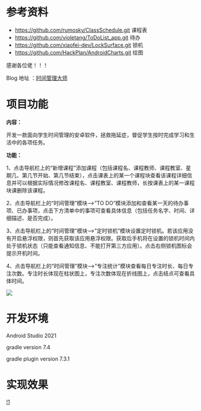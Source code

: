 # 参考资料

- https://github.com/rumosky/ClassSchedule.git 课程表
- https://github.com/violetang/ToDoList_app.git 待办
- https://github.com/xiaofei-dev/LockSurface.git 锁机
- https://github.com/HackPlan/AndroidCharts.git 绘图

感谢各位佬！！！

Blog 地址 ：[时间管理大师](https://blog-crystal520.vercel.app/article/courseTable&TomatoBell)

# 项目功能

**内容：**

开发一款面向学生时间管理的安卓软件，拯救拖延症，督促学生按时完成学习和生活中的各项任务。

**功能：**

1、点击导航栏上的“新增课程”添加课程（包括课程名、课程教师、课程教室、星期几、第几节开始、第几节结束），点击课表上的某一个课程块查看该课程详细信息并可以根据实际情况修改课程名、课程教室、课程教师，长按课表上的某一课程块课删除该课程。

2、点击导航栏上的“时间管理”模块——>”TO DO”模块添加和查看某一天的待办事项、已办事项，点击下方清单中的事项可查看具体信息（包括任务名字、时间、详细描述、是否完成）。

3、点击导航栏上的“时间管理”模块——>”定时锁机”模块设置定时锁机。若该应用没有开启悬浮权限，则首先获取该应用悬浮权限。获取后手机将在设置的锁机时间内处于锁机状态（只能查看通知信息、不能打开第三方应用）。点击右侧锁机图标会提示开机时间。

4、点击导航栏上的“时间管理”模块——>”专注统计”模块查看每日专注时长、每日专注次数。专注时长体现在柱状图上，专注次数体现在折线图上，点击结点可查看具体时间。

![](D:\Android\CourseTable_TomatoBell\pic\8.png)

# 开发环境

Android Studio 2021

gradle version 7.4

gradle plugin version 7.3.1

# 实现效果

[!1]("https://github.com/CrystalXiaoxiao12/CourseTable_TomatoBell/tree/master/pic/1.jpg")

